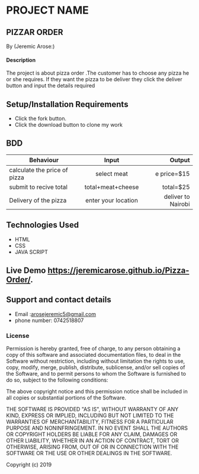 # PROJECT NAME
## PIZZAR ORDER
   By (Jeremic Arose:)



#### Description
The project is about pizza order .The customer  has to choose  any pizza he or she requires. If they want the pizza to be deliver they click the deliver button and input the details required

## Setup/Installation Requirements
* Click the fork button.
* Click the download button to clone my work

## BDD
     
| Behaviour       | Input       | Output |
| ------------- |:-------------:| -----:|
| calculate the price of pizza      |select meat  | e price=$15|
| submit to recive total      | total+meat+cheese   |   total=$25  |
| Delivery of the pizza  | enter your location  |   deliver to Nairobi |

## Technologies Used
 * HTML
 * CSS
 * JAVA SCRIPT

 ## Live Demo https://jeremicarose.github.io/Pizza-Order/. 

## Support and contact details
 * Email :arosejeremic5@gmail.com
 * phone number: 0742518807 
### License
Permission is hereby granted, free of charge, to any person obtaining a copy of this software and associated documentation files, to deal in the Software without restriction, including without limitation the rights to use, copy, modify, merge, publish, distribute, sublicense, and/or sell copies of the Software, and to permit persons to whom the Software is furnished to do so, subject to the following conditions:

The above copyright notice and this permission notice shall be included in all copies or substantial portions of the Software.

THE SOFTWARE IS PROVIDED "AS IS", WITHOUT WARRANTY OF ANY KIND, EXPRESS OR IMPLIED, INCLUDING BUT NOT LIMITED TO THE WARRANTIES OF MERCHANTABILITY, FITNESS FOR A PARTICULAR PURPOSE AND NONINFRINGEMENT. IN NO EVENT SHALL THE AUTHORS OR COPYRIGHT HOLDERS BE LIABLE FOR ANY CLAIM, DAMAGES OR OTHER LIABILITY, WHETHER IN AN ACTION OF CONTRACT, TORT OR OTHERWISE, ARISING FROM, OUT OF OR IN CONNECTION WITH THE SOFTWARE OR THE USE OR OTHER DEALINGS IN THE SOFTWARE.

Copyright (c) 2019
